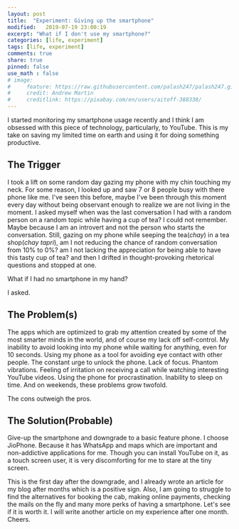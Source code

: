 ```yaml
---
layout: post
title:  "Experiment: Giving up the smartphone" 
modified:   2019-07-19 23:00:19
excerpt: "What if I don't use my smartphone?"
categories: [life, experiment]
tags: [life, experiment]
comments: true
share: true
pinned: false
use_math : false
# image:
#     feature: https://raw.githubusercontent.com/palash247/palash247.github.io/master/img/rubik.png
#     credit: Andrew Martin
#     creditlink: https://pixabay.com/en/users/aitoff-388338/
---
```


I started monitoring my smartphone usage recently and I think I am obsessed with this piece of technology, particularly, to YouTube. This is my take on saving my limited time on earth and using it for doing something productive.

## The Trigger

I took a lift on some random day gazing my phone with my chin touching my neck. For some reason, I looked up and saw 7 or 8 people busy with there phone like me. I've seen this before, maybe I've been through this moment every day without being observant enough to realize we are not living in the moment. I asked myself when was the last conversation I had with a random person on a random topic while having a cup of tea? I could not remember. Maybe because I am an introvert and not the person who starts the conversation. Still, gazing on my phone while seeping the tea(*chay*) in a tea shop(*chay tapri*), am I not reducing the chance of random conversation from 10% to 0%? am I not lacking the appreciation for being able to have this tasty cup of tea? and then I drifted in thought-provoking rhetorical questions and stopped at one.

What if I had no smartphone in my hand?

I asked.  

## The Problem(s)

The apps which are optimized to grab my attention created by some of the most smarter minds in the world, and of course my lack off self-control. My inability to avoid looking into my phone while waiting for anything, even for 10 seconds. Using my phone as a tool for avoiding eye contact with other people. The constant urge to unlock the phone. Lack of focus. Phantom vibrations. Feeling of irritation on receiving a call while watching interesting YouTube videos. Using the phone for procrastination. Inability to sleep on time. And on weekends, these problems grow twofold. 

The cons outweigh the pros.

## The Solution(Probable)

Give-up the smartphone and downgrade to a basic feature phone. I choose JioPhone. Because it has WhatsApp and maps which are important and non-addictive applications for me. Though you can install YouTube on it, as a touch screen user, it is very discomforting for me to stare at the tiny screen.

This is the first day after the downgrade, and I already wrote an article for my blog after months which is a positive sign. Also, I am going to struggle to find the alternatives for booking the cab, making online payments, checking the mails on the fly and many more perks of having a smartphone. Let's see if it is worth it. I will write another article on my experience after one month. Cheers.

